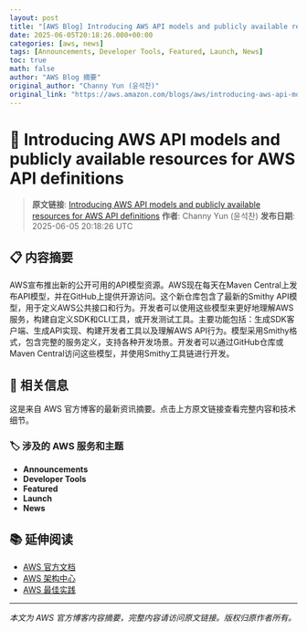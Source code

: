 ```yaml
---
layout: post
title: "[AWS Blog] Introducing AWS API models and publicly available resources for AWS API definitions"
date: 2025-06-05T20:18:26.000+00:00
categories: [aws, news]
tags: [Announcements, Developer Tools, Featured, Launch, News]
toc: true
math: false
author: "AWS Blog 摘要"
original_author: "Channy Yun (윤석찬)"
original_link: "https://aws.amazon.com/blogs/aws/introducing-aws-api-models-and-publicly-available-resources-for-aws-api-definitions/"
---
```


# 📰 Introducing AWS API models and publicly available resources for AWS API definitions

> **原文链接**: [Introducing AWS API models and publicly available resources for AWS API definitions](https://aws.amazon.com/blogs/aws/introducing-aws-api-models-and-publicly-available-resources-for-aws-api-definitions/)
> **作者**: Channy Yun (윤석찬)
> **发布日期**: 2025-06-05 20:18:26 UTC

## 📋 内容摘要

AWS宣布推出新的公开可用的API模型资源。AWS现在每天在Maven Central上发布API模型，并在GitHub上提供开源访问。这个新仓库包含了最新的Smithy API模型，用于定义AWS公共接口和行为。开发者可以使用这些模型来更好地理解AWS服务，构建自定义SDK和CLI工具，或开发测试工具。主要功能包括：生成SDK客户端、生成API实现、构建开发者工具以及理解AWS API行为。模型采用Smithy格式，包含完整的服务定义，支持各种开发场景。开发者可以通过GitHub仓库或Maven Central访问这些模型，并使用Smithy工具链进行开发。

## 🔗 相关信息

这是来自 AWS 官方博客的最新资讯摘要。点击上方原文链接查看完整内容和技术细节。

### 🏷️ 涉及的 AWS 服务和主题

- **Announcements**
- **Developer Tools**
- **Featured**
- **Launch**
- **News**

## 📚 延伸阅读

- [AWS 官方文档](https://docs.aws.amazon.com/)
- [AWS 架构中心](https://aws.amazon.com/architecture/)
- [AWS 最佳实践](https://aws.amazon.com/architecture/well-architected/)

---

*本文为 AWS 官方博客内容摘要，完整内容请访问原文链接。版权归原作者所有。*